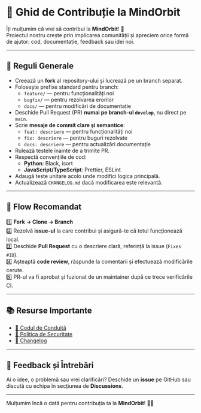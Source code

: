 # 🤝 Ghid de Contribuție la MindOrbit

Îți mulțumim că vrei să contribui la **MindOrbit**! 🙌  
Proiectul nostru crește prin implicarea comunității și apreciem orice formă de ajutor: cod, documentație, feedback sau idei noi.

---

## 🔑 Reguli Generale

- Creează un **fork** al repository-ului și lucrează pe un branch separat.
- Folosește prefixe standard pentru branch:  
  - `feature/` — pentru funcționalități noi  
  - `bugfix/` — pentru rezolvarea erorilor  
  - `docs/` — pentru modificări de documentație
- Deschide Pull Request (PR) **numai pe branch-ul `develop`**, nu direct pe `main`.
- Scrie **mesaje de commit clare și semantice**:
  - `feat: descriere` — pentru funcționalități noi
  - `fix: descriere` — pentru buguri rezolvate
  - `docs: descriere` — pentru actualizări documentație
- Rulează testele înainte de a trimite PR.
- Respectă convențiile de cod:
  - **Python**: Black, isort
  - **JavaScript/TypeScript**: Prettier, ESLint
- Adaugă teste unitare acolo unde modifici logica principală.
- Actualizează `CHANGELOG.md` dacă modificarea este relevantă.

---

## 📌 Flow Recomandat

1️⃣ **Fork → Clone → Branch**  
2️⃣ Rezolvă **issue-ul** la care contribui și asigură-te că totul funcționează local.  
3️⃣ Deschide **Pull Request** cu o descriere clară, referință la issue (`Fixes #ID`).  
4️⃣ Așteaptă **code review**, răspunde la comentarii și efectuează modificările cerute.  
5️⃣ PR-ul va fi aprobat și fuzionat de un maintainer după ce trece verificările CI.

---

## 📚 Resurse Importante

- [📜 Codul de Conduită](CODE_OF_CONDUCT.md)
- [🔐 Politica de Securitate](SECURITY.md)
- [📜 Changelog](CHANGELOG.md)

---

## 💬 Feedback și Întrebări

Ai o idee, o problemă sau vrei clarificări? Deschide un **issue** pe GitHub sau discută cu echipa în secțiunea de **Discussions**.

---

Mulțumim încă o dată pentru contribuția ta la **MindOrbit**! 🚀✨

